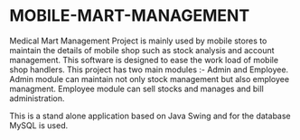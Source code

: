 # MOBILE-MART-MANAGEMENT
Medical Mart Management Project is mainly used by mobile stores to maintain the details of mobile shop such as stock analysis and account management. This software is designed to ease the work load of mobile shop handlers. This project has two main modules :- Admin and Employee. Admin module can maintain not only stock management but also employee managment. Employee module can sell stocks and manages and bill administration.

This is a stand alone application based on Java Swing and for the database MySQL is used.
